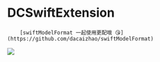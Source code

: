 # DCSwiftExtension
        [swiftModelFormat 一起使用更配哦 😘](https://github.com/dacaizhao/swiftModelFormat) 
![](https://github.com/dacaizhao/DCSwiftExtension/blob/master/mark.png?raw=true)
